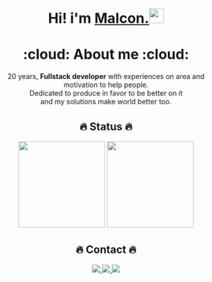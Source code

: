<h1 align="center"> Hi! i'm <a href="https://linktr.ee/malconn"><strong>Malcon.</strong><a target="_blank" rel="noopener noreferrer" href="https://camo.githubusercontent.com/e8e7b06ecf583bc040eb60e44eb5b8e0ecc5421320a92929ce21522dbc34c891/68747470733a2f2f6d656469612e67697068792e636f6d2f6d656469612f6876524a434c467a6361737252346961377a2f67697068792e676966"><img src="https://camo.githubusercontent.com/e8e7b06ecf583bc040eb60e44eb5b8e0ecc5421320a92929ce21522dbc34c891/68747470733a2f2f6d656469612e67697068792e636f6d2f6d656469612f6876524a434c467a6361737252346961377a2f67697068792e676966" width="30px" data-canonical-src="https://media.giphy.com/media/hvRJCLFzcasrR4ia7z/giphy.gif" style="max-width:100%;"></a> </h1>
  <h1 align="center"> :cloud: About me :cloud: </h1>
  <p align="center">
    20 years, <strong>Fullstack developer</strong> with experiences on area and <br> motivation to help people.<br>
    Dedicated to produce in favor to be better on it <br> and my solutions make world better too.
  </p>
   
  
  
  <h2 align="center"> 🔥 Status 🔥 </h2>
  <p align="center">
    <img height="175em" src="https://github-readme-stats.vercel.app/api?username=malconn&show_icons=true&theme=radical&include_all_commits=true&count_private=true" />
    <img height="175em" src="https://github-readme-stats.vercel.app/api/top-langs/?username=malconn&layout=compact&langs_count=16&theme=radical"/>
  </p>

 
<h2 align="center">🔥 Contact 🔥 </h2>
  <p align="center">
    <a target='_blank' href="https://linktr.ee/malconn">
        <img src="https://img.shields.io/badge/linktree-39E09B?style=for-the-badge&logo=linktree&logoColor=white">
    </a>
    <a target='_blank' href="mailto:malconaugusto@outlook.com">
        <img src="https://img.shields.io/badge/Microsoft_Outlook-0078D4?style=for-the-badge&logo=microsoft-outlook&logoColor=white">
    </a>
    <a target='_blank' href="mailto:malconn.augusto@gmail.com">
        <img src="https://img.shields.io/badge/Gmail-D14836?style=for-the-badge&logo=gmail&logoColor=white">
    </a>
  </p>

